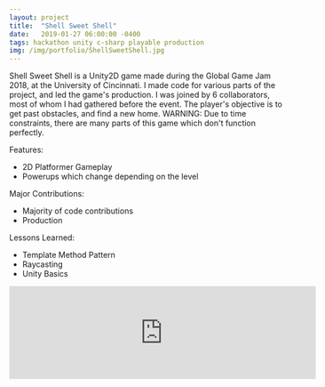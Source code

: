 ```yaml
---
layout: project
title:  "Shell Sweet Shell"
date:   2019-01-27 06:00:00 -0400
tags: hackathon unity c-sharp playable production
img: /img/portfolio/ShellSweetShell.jpg
---
```


Shell Sweet Shell is a Unity2D game made during the Global Game Jam 2018, at the University of Cincinnati. I made code for various parts of the project, and led the game's production. I was joined by 6 collaborators, most of whom I had gathered before the event. The player's objective is to get past obstacles, and find a new home. WARNING: Due to time constraints, there are many parts of this game which don't function perfectly.

Features:
- 2D Platformer Gameplay
- Powerups which change depending on the level

Major Contributions:
- Majority of code contributions
- Production

Lessons Learned:
- Template Method Pattern
- Raycasting
- Unity Basics

<iframe frameborder="0" src="https://itch.io/embed/708760?dark=true" width="552" height="167"><a href="https://swiimii.itch.io/shell-sweet-shell">Shell, Sweet Shell by swiimii</a></iframe>